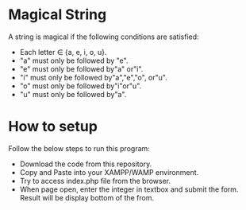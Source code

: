 # Magical String

A string is magical if the following conditions are satisfied:<br>
<ul>
<li>Each letter ∈ {a, e, i, o, u}.</li>
<li>"a" must only be followed by "e".</li>
<li>"e" must only be followed by"a" or"i".</li>
<li>"i" must only be followed by"a","e","o", or"u".</li>
<li>"o" must only be followed by"i"or"u".</li>
  <li>"u" must only be followed by"a".</li>
 </ul>
 
 # How to setup

Follow the below steps to run this program:
<ul>
  <li>Download the code from this repository.</li>
<li>Copy and Paste into your XAMPP/WAMP environment.</li>
<li>Try to access index.php file from the browser.</li>
<li>When page open, enter the integer in textbox and submit the form. Result will be display bottom of the from.</li>
 </ul>


